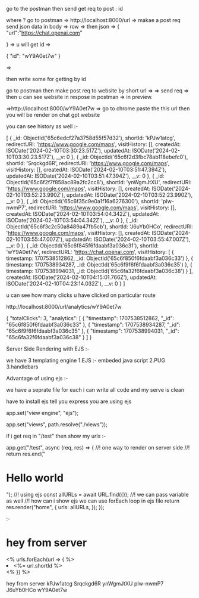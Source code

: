 go to the postman then send get req to post : id

where ?
 go to postman => http://localhost:8000/url =>
 makae a post req 
 send json data
 in body => row => then json => 
 {
        "url":"https://chat.openai.com"

}
=> u will get id =>

{
    "id": "wY9A0et7w"
}

=>

then write some for getting by id

go to postman then make post req to website by short url =>      =>
send req => then u can see website in respose in postman => in preview. 


=>http://localhost:8000/wY9A0et7w => go to chrome paste the this url then you will be render on chat gpt website


you can see history as well :-

[
  {
    _id: ObjectId('65c6edcf27a3758d55f57d32'),
    shortId: 'kPJw1atcg',
    redirectURl: 'https://www.google.com/maps',
    visitHistory: [],
    createdAt: ISODate('2024-02-10T03:30:23.517Z'),
    updatedAt: ISODate('2024-02-10T03:30:23.517Z'),
    __v: 0
  },
  {
    _id: ObjectId('65c6f2d3fbc78ab118ebefc0'),
    shortId: 'Srqckgd6R',
    redirectURl: 'https://www.google.com/maps',
    visitHistory: [],
    createdAt: ISODate('2024-02-10T03:51:47.394Z'),
    updatedAt: ISODate('2024-02-10T03:51:47.394Z'),
    __v: 0
  },
  {
    _id: ObjectId('65c6f2f7f858ac89a2fc2cc8'),
    shortId: 'ynWgmJtXU',
    redirectURl: 'https://www.google.com/maps',
    visitHistory: [],
    createdAt: ISODate('2024-02-10T03:52:23.990Z'),
    updatedAt: ISODate('2024-02-10T03:52:23.990Z'),
    __v: 0
  },
  {
    _id: ObjectId('65c6f35c9e0a1f16a6276300'),
    shortId: 'pIw-nwmP7',
    redirectURl: 'https://www.google.com/maps',
    visitHistory: [],
    createdAt: ISODate('2024-02-10T03:54:04.342Z'),
    updatedAt: ISODate('2024-02-10T03:54:04.342Z'),
    __v: 0
  },
  {
    _id: ObjectId('65c6f3c2c50a8489a47fb5cb'),
    shortId: 'J6uYb0HCo',
    redirectURl: 'https://www.google.com/maps',
    visitHistory: [],
    createdAt: ISODate('2024-02-10T03:55:47.007Z'),
    updatedAt: ISODate('2024-02-10T03:55:47.007Z'),
    __v: 0
  },
  {
    _id: ObjectId('65c6f845f6fdaabf3a036c31'),
    shortId: 'wY9A0et7w',
    redirectURL: 'https://chat.openai.com',
    visitHistory: [
      {
        timestamp: 1707538512862,
        _id: ObjectId('65c6f850f6fdaabf3a036c33')
      },
      {
        timestamp: 1707538934287,
        _id: ObjectId('65c6f9f6f6fdaabf3a036c35')
      },
      {
        timestamp: 1707538994031,
        _id: ObjectId('65c6fa32f6fdaabf3a036c38')
      }
    ],
    createdAt: ISODate('2024-02-10T04:15:01.766Z'),
    updatedAt: ISODate('2024-02-10T04:23:14.032Z'),
    __v: 0
  }
]


u can see how many clicks u have clicked on particular route

http://localhost:8000/url/analytics/wY9A0et7w

{
    "totalClicks": 3,
    "analytics": [
        {
            "timestamp": 1707538512862,
            "_id": "65c6f850f6fdaabf3a036c33"
        },
        {
            "timestamp": 1707538934287,
            "_id": "65c6f9f6f6fdaabf3a036c35"
        },
        {
            "timestamp": 1707538994031,
            "_id": "65c6fa32f6fdaabf3a036c38"
        }
    ]
}


Server Side Rendering with EJS :-

we have 3 templating engine
1.EJS  :- embeded java script
2.PUG
3.handlebars


Advantage of using ejs :-

we have a seprate file for each
i can write all code and my serve is clean

have to install ejs
tell you express you are using ejs


app.set("view engine", "ejs");
<!--! for this we have to use path module  -->
app.set("views", path.resolve("./views"));

if i get req in "/test" then show my urls :-

app.get("/test", async (req, res) => {
  //! one way to render on server side
  //! return res.end("<h1>Hello world</h1>");
  //! using ejs
  const allURLs = await URL.find({});
  //! we can pass variable as well
  //! how can i show ejs we can use forEach loop in ejs file
  return res.render("home", {
    urls: allURLs,
  });
});

:-
<!DOCTYPE html>
<html lang="en">
  <head>
    <meta charset="UTF-8" />
    <meta name="viewport" content="width=device-width, initial-scale=1.0" />
    <title>Home page</title>
  </head>
  <body>
    <h1>hey from server</h1>
    <% urls.forEach(url => { %>
    <li><%= url.shortId %></li>
    <% }) %>
  </body>
</html>



hey from server
kPJw1atcg
Srqckgd6R
ynWgmJtXU
pIw-nwmP7
J6uYb0HCo
wY9A0et7w

